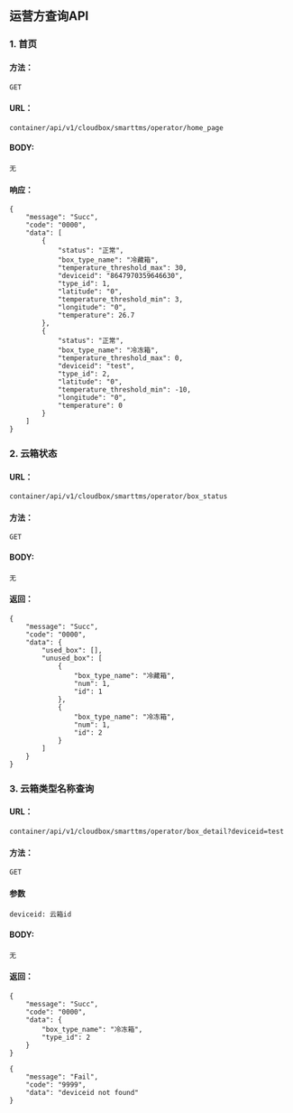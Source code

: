 ## 运营方查询API

### 1. 首页

#### 方法：
 
`GET`

#### URL：

`container/api/v1/cloudbox/smarttms/operator/home_page`

#### BODY:
`无`
#### 响应：

```
{
    "message": "Succ",
    "code": "0000",
    "data": [
        {
            "status": "正常",
            "box_type_name": "冷藏箱",
            "temperature_threshold_max": 30,
            "deviceid": "8647970359646630",
            "type_id": 1,
            "latitude": "0",
            "temperature_threshold_min": 3,
            "longitude": "0",
            "temperature": 26.7
        },
        {
            "status": "正常",
            "box_type_name": "冷冻箱",
            "temperature_threshold_max": 0,
            "deviceid": "test",
            "type_id": 2,
            "latitude": "0",
            "temperature_threshold_min": -10,
            "longitude": "0",
            "temperature": 0
        }
    ]
}
```


### 2. 云箱状态

#### URL：

`container/api/v1/cloudbox/smarttms/operator/box_status`

#### 方法： 

`GET`

#### BODY:
 `无`
#### 返回：

```
{
    "message": "Succ",
    "code": "0000",
    "data": {
        "used_box": [],
        "unused_box": [
            {
                "box_type_name": "冷藏箱",
                "num": 1,
                "id": 1
            },
            {
                "box_type_name": "冷冻箱",
                "num": 1,
                "id": 2
            }
        ]
    }
}

```


### 3. 云箱类型名称查询

#### URL：

`container/api/v1/cloudbox/smarttms/operator/box_detail?deviceid=test`

#### 方法： 

`GET`

#### 参数
`deviceid: 云箱id `

#### BODY:
 `无`
#### 返回：

```
{
    "message": "Succ",
    "code": "0000",
    "data": {
        "box_type_name": "冷冻箱",
        "type_id": 2
    }
}

```

```
{
    "message": "Fail",
    "code": "9999",
    "data": "deviceid not found"
}

```

